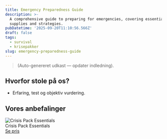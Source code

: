 ```yaml
---
title: Emergency Preparedness Guide
description: >-
  A comprehensive guide to preparing for emergencies, covering essential
  supplies and strategies.
pubDatetime: '2025-09-20T11:10:56.566Z'
draft: false
tags:
  - survival
  - krisepakker
slug: emergency-preparedness-guide
---
```

> (Auto-genereret udkast — opdater indledning).

## Hvorfor stole på os?
- Erfaring, test og objektiv vurdering.

## Vores anbefalinger


<!-- Auto: Affiliate-kort fra Products/SKUs -->

<div class="aff-card"><img src="abstract_15.png (https://v5.airtableusercontent.com/v3/u/45/45/1758376800000/TLaBo_4X2ErTQXLUyVTEMA/nKr9WDrQLb9iUk-bSwLE3P36uOk_g80cso0fhPbqsdJe4DVDKzuzvzn-Gv6KsD1NgzgvuUA_BKSZFxipcGFgDlbCd-ZfGWtMlAMtZLIO__4K40G90MwSmSWuWdu7EDdDevYHc2ve6RS9EEjWGViA-sZOut5CKK42wroX9Cwz5k4/xaj3-rFdq6DN0XWYjR32zTibc080CA0xI0ewVKHvkLU)" alt="Crisis Pack Essentials" class="aff-card__img" /><div class="aff-card__meta"><div class="aff-card__title">Crisis Pack Essentials</div><a class="aff-btn" href="https://affiliate.homeessentialsee62.com/deal789?utm_source=klartilalt&utm_medium=affiliate&subid=emergency-preparedness-guide-2025-09-20" rel="sponsored nofollow noopener" target="_blank">Se pris</a></div></div>

